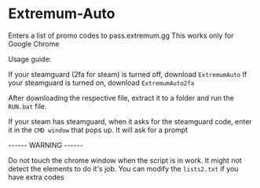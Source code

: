 # Extremum-Auto
Enters a list of promo codes to pass.extremum.gg
This works only for Google Chrome



Usage guide:

If your steamguard (2fa for steam) is turned off, download `ExtremumAuto`
If your steamguard is turned on, download `ExtremumAuto2fa`

After downloading the respective file, extract it to a folder and run the `RUN.bat` file. 

If your steam has steamguard, when it asks for the steamguard code, enter it in the `CMD window` that pops up. It will ask for a prompt



------ WARNING ------

Do not touch the chrome window when the script is in work. It might not detect the elements to do it's job.
You can modify the `lists2.txt` if you have extra codes
